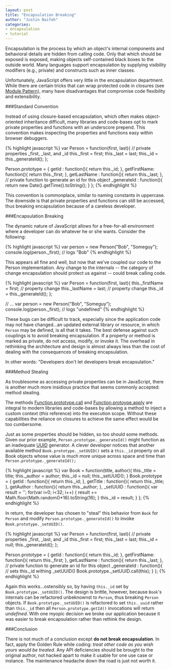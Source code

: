 ```yaml
---
layout: post
title: "Encapsulation Breaking"
author: "Justin Naifeh"
categories: 
- encapsulation
- tutorial
---
```


Encapsulation is the process by which an object's internal components and behavioral details are hidden from calling code. Only that which should be exposed is exposed, making objects self-contained black boxes to the outside world. Many languages support encapsulation by supplying visibility modifiers (e.g., private) and constructs such as inner classes.

Unfortunately, JavaScript offers very little in the encapsulation department. While there are certain tricks that can wrap protected code in closures (see [Module Pattern](http://www.adequatelygood.com/2010/3/JavaScript-Module-Pattern-In-Depth)), many have disadvantages that compromise code flexibility and extensibility.

###Standard Convention

Instead of using closure-based encapsulation, which often makes object-oriented inheritance difficult, many libraries and code-bases opt to mark private properties and functions with an underscore prepend. This convention makes inspecting the properties and functions easy within browser debuggers.

{% highlight javascript %} 
var Person = function(first, last){
  // private properties _first, _last, and _id
  this._first = first;
  this._last = last;
  this._id = this._generateId();
};

Person.prototype = {
  getId : function(){
    return this._id;
  },
  getFirstName: function(){
    return this._first;
  },
  getLastName : function(){
    return this._last;
  },
  // private function to generate an id for this object
  _generateId : function(){
    return new Date().getTime().toString();
  }
};
{% endhighlight %}

This convention is commonplace, similar to naming constants in uppercase. The downside is that private properties and functions can still be accessed, thus breaking encapsulation because of a careless developer.

###Encapsulation Breaking

The dynamic nature of JavaScript allows for a free-for-all environment where a developer can do whatever he or she wants. Consider the following:

{% highlight javascript %} 
var person = new Person("Bob", "Someguy");
console.log(person._first); // logs "Bob"
{% endhighlight %}

This appears all fine and well, but now that we've coupled our code to the Person implementation. Any change to the internals -- the category of change encapsulation should protect us against -- could break calling code.

{% highlight javascript %} 
var Person = function(first, last){
  this._firstName = first; // property change
  this._lastName = last; // property change
  this._id = this._generateId();
};

// ... 
var person = new Person("Bob", "Someguy");
console.log(person._first); // logs "undefined"
{% endhighlight %}

These bugs can be difficult to track, especially since the application code may not have changed...an updated external library or resource, in which `Person` may be defined, is all that it takes. The best defense against such couplings is to avoid breaking encapsulation. If a property or method is marked as private, do not access, modify, or invoke it. The overhead in rethinking the architecture and design is almost always less than the cost of dealing with the consequences of breaking encapsulation.

In other words: "Developers don't let developers break encapsulation."

###Method Stealing

As troublesome as accessing private properties can be in JavaScript, there is another much more insidious practice that seems commonly accepted: method stealing.

The methods [Function.prototype.call](https://developer.mozilla.org/en-US/docs/JavaScript/Reference/Global_Objects/Function/call) and [Function.protoype.apply](https://developer.mozilla.org/en-US/docs/JavaScript/Reference/Global_Objects/Function/apply) are integral to modern libraries and code-bases by allowing a method to inject a custom context (*this* reference) into the execution scope. Without these capabilities the reliance on closures to achieve the same effect would be too cumbersome.

Just as some properties should be hidden, so too should some methods. Given our prior example, `Person.prototype._generateId()` might function as an inadequate [UUID](https://en.wikipedia.org/wiki/Universally_unique_identifier) generator. A clever developer notices that another available method `Book.prototype._setUUID()` sets a `this._id` property on all Book objects whose value is much more unique across space and time than `Person.prototype._generateId();`

{% highlight javascript %} 
var Book = function(title, author){
  this._title = title;
  this._author = author;
  this._id = null;
  this._setUUID();
}
Book.prototype = {
  getId : function(){
    return this._id;
  },
  getTitle : function(){
    return this._title;
  },
  getAuthor : function(){
    return this._author;
  },
  _setUUID : function(){
    var result = '';
    for(var i=0; i<32; i++)
    {
      result += Math.floor(Math.random()*16).toString(16);
    } 
    this._id = result;
  }
};
{% endhighlight %}

In return, the developer has chosen to "steal" this behavior from `Book` for `Person` and modify `Person.prototype._generateId()` to invoke `Book.prototype._setUUID()`.

{% highlight javascript %} 
var Person = function(first, last){
  // private properties _first, _last, and _id
  this._first = first;
  this._last = last;
  this._id = null;
  this._generateId();
};

Person.prototype = {
  getId : function(){
    return this._id;
  },
  getFirstName: function(){
    return this._first;
  },
  getLastName : function(){
    return this._last;
  },
  // private function to generate an id for this object
  _generateId : function(){
    // sets this._id withing _setUUID()
    Book.prototype._setUUID.call(this);
  }
};
{% endhighlight %}

Again this works...ostensibly so, by having `this._id` set by `Book.prototype._setUUID()`. The design is brittle, however, because `Book`'s internals can be refactored unbeknownst to `Person`, thus breaking `Person` objects. If `Book.prototype._setUUID()` is refactored to set `this._uuid` rather than `this._id` then all `Person.prototype.getId()` invocations will return *undefined*. With one myopic decision we broke our application because it was easier to break encapsulation rather than rethink the design.

###Conclusion

There is not much of a conclusion except **do not break encapsulation**. In fact, apply the Golden Rule while coding: *treat other code as you wish yours would be treated*. Any API deficiencies should be brought to the original author, not hacked apart to make it usable for one use case or instance. The maintenance headache down the road is just not worth it.
